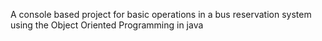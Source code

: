 A console based project for basic operations in a bus reservation system using the Object Oriented Programming in java
